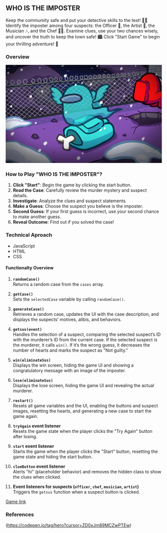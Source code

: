 ## WHO IS THE IMPOSTER 

Keep the commumity safe and put your detective skills to the test! 🕵️‍♀️
Identify the imposter among four suspects: the Officer 🚓, the Artist 🎨, the Musician 🎶, and the Chef 👨‍🍳. Examine clues, use your two chances wisely, and uncover the truth to keep the town safe! 🏙️ Click "Start Game" to begin your thrilling adventure! 🎉

### Overview

![Imposter Investigation](/characters/hero.webp)




### How to Play "WHO IS THE IMPOSTER"?

1. **Click "Start"**: Begin the game by clicking the start button.
2. **Read the Case**: Carefully review the murder mystery and suspect details.
3. **Investigate**: Analyze the clues and suspect statements.
4. **Make a Guess**: Choose the suspect you believe is the imposter.
5. **Second Guess**: If your first guess is incorrect, use your second chance to make another guess.
6. **Reveal Outcome**: Find out if you solved the case!


### Technical Aproach 

* JavaScript
* HTML
* CSS 

#### Functionalty Overview


1. **`randomCase()`**  
   Returns a random case from the `cases` array.

2. **`getCase()`**  
   Sets the `selectedCase` variable by calling `randomCase()`.

3. **`generateCase()`**  
   Retrieves a random case, updates the UI with the case description, and displays the suspects' motives, alibis, and behaviors.

4. **`getsus(event)`**  
   Handles the selection of a suspect, comparing the selected suspect’s ID with the murderer’s ID from the current case. If the selected suspect is the murderer, it calls `win()`. If it’s the wrong guess, it decreases the number of hearts and marks the suspect as "Not guilty."

5. **`win(eliminateSus)`**  
   Displays the win screen, hiding the game UI and showing a congratulatory message with an image of the imposter.

6. **`lose(eliminateSus)`**  
   Displays the lose screen, hiding the game UI and revealing the actual murderer.

7. **`restart()`**  
   Resets all game variables and the UI, enabling the buttons and suspect images, resetting the hearts, and generating a new case to start the game again.

8. **`tryAgain` event listener**  
   Resets the game state when the player clicks the "Try Again" button after losing.

9. **`start` event listener**  
   Starts the game when the player clicks the "Start" button, resetting the game state and hiding the start button.

10. **`clueButton` event listener**  
    Alerts "hi" (placeholder behavior) and removes the hidden class to show the clues when clicked.

11. **Event listeners for suspects (`officer`, `chef`, `musician`, `artist`)**  
    Triggers the `getsus` function when a suspect button is clicked.


[Game link](https://fatemnhm.github.io/whoIsTheImposter/m)

### References

(https://codepen.io/tag/hero?cursor=ZD0xJm89MCZwPTEw)